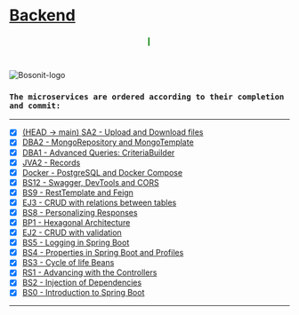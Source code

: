 # [Backend](https://github.com/Seven-z01/Backend)

<marquee style="width: 50%; color: green; font-size: 20px;">
<b>Microservices in Java using Spring Boot for practices in Bosonit.</b></marquee>

#
![Bosonit-logo](https://cdn.bosonit.com/n-content/uploads/2021/12/bosonit_web.png)

### `The microservices are ordered according to their completion and commit:`

***
- [x] [(HEAD -> main) SA2 - Upload and Download files](https://github.com/Seven-z01/Backend/tree/main/SA2)
- [x] [DBA2 - MongoRepository and MongoTemplate](https://github.com/Seven-z01/Backend/tree/main/DBA2)
- [x] [DBA1 - Advanced Queries: CriteriaBuilder](https://github.com/Seven-z01/Backend/tree/main/DBA1)
- [x] [JVA2 - Records](https://github.com/Seven-z01/Backend/tree/main/JVA2)
- [x] [Docker - PostgreSQL and Docker Compose](https://github.com/Seven-z01/Backend/tree/main/Docker)
- [x] [BS12 - Swagger, DevTools and CORS](https://github.com/Seven-z01/Backend/tree/main/BS12)
- [x] [BS9 - RestTemplate and Feign](https://github.com/Seven-z01/Backend/tree/main/BS9)
- [x] [EJ3 - CRUD with relations between tables](https://github.com/Seven-z01/Backend/tree/main/EJ3)
- [x] [BS8 - Personalizing Responses](https://github.com/Seven-z01/Backend/tree/main/BS8)
- [x] [BP1 - Hexagonal Architecture](https://github.com/Seven-z01/Backend/tree/main/BP1)
- [x] [EJ2 - CRUD with validation](https://github.com/Seven-z01/Backend/tree/main/EJ2)
- [x] [BS5 - Logging in Spring Boot](https://github.com/Seven-z01/Backend/tree/main/BS5)
- [x] [BS4 - Properties in Spring Boot and Profiles](https://github.com/Seven-z01/Backend/tree/main/BS4)
- [x] [BS3 - Cycle of life Beans](https://github.com/Seven-z01/Backend/tree/main/BS3)
- [x] [RS1 - Advancing with the Controllers](https://github.com/Seven-z01/Backend/tree/main/RS1)
- [x] [BS2 - Injection of Dependencies](https://github.com/Seven-z01/Backend/tree/main/BS2)
- [x] [BS0 - Introduction to Spring Boot](https://github.com/Seven-z01/Backend/tree/main/BS0)
***
